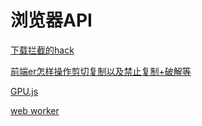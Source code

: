 # 浏览器API

[下载拦截的hack](https://segmentfault.com/a/1190000015591521?utm_source=weekly&utm_medium=email&utm_campaign=email_weekly#articleHeader35)

[前端er怎样操作剪切复制以及禁止复制+破解等](https://juejin.im/post/5b66993ee51d451924734c35)

[GPU.js](https://mp.weixin.qq.com/s/VUw1c9fv3gWlHpRuIh9PaA)

[web worker](https://mp.weixin.qq.com/s/tCLvRad-WrnFKJiStU7BKw)
